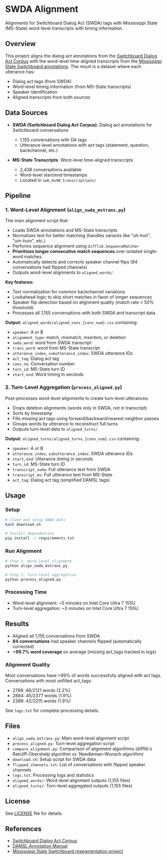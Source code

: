 # SWDA Alignment

Alignments for Switchboard Dialog Act (SWDA) tags with Mississippi State (MS-State) word-level transcripts with timing information.

## Overview

This project aligns the dialog act annotations from the [Switchboard Dialog Act Corpus](https://github.com/cgpotts/swda) with the word-level time-aligned transcripts from the [Mississippi State Switchboard annotations](https://isip.piconepress.com/projects/switchboard/). The result is a dataset where each utterance has:
- Dialog act tags (from SWDA)
- Word-level timing information (from MS-State transcripts)
- Speaker identification
- Aligned transcripts from both sources

## Data Sources

- **SWDA (Switchboard Dialog Act Corpus)**: Dialog act annotations for Switchboard conversations
  - 1,155 conversations with DA tags
  - Utterance-level annotations with act tags (statement, question, backchannel, etc.)

- **MS-State Transcripts**: Word-level time-aligned transcripts
  - 2,438 conversations available
  - Word-level start/end timestamps
  - Located in `swb_ms98_transcriptions/`

## Pipeline

### 1. Word-Level Alignment (`align_swda_mstrans.py`)

The main alignment script that:
- Loads SWDA annotations and MS-State transcripts
- Normalizes text for better matching (handles variants like "uh-huh", "um-hum", etc.)
- Performs sequence alignment using `difflib.SequenceMatcher`
- **Prioritizes longer consecutive match sequences** over isolated single-word matches
- Automatically detects and corrects speaker channel flips (84 conversations had flipped channels)
- Outputs word-level alignments to `aligned_words/`

**Key features:**
- Text normalization for common backchannel variations
- Lookahead logic to skip short matches in favor of longer sequences
- Speaker flip detection based on alignment quality (match rate < 50% threshold)
- Processes all 1,155 conversations with both SWDA and transcript data

**Output:** `aligned_words/aligned_conv_{conv_num}.csv` containing:
- `speaker`: A or B
- `alignment_type`: match, mismatch, insertion, or deletion
- `swda_word`: word from SWDA transcript
- `trans_word`: word from MS-State transcript
- `utterance_index`, `subutterance_index`: SWDA utterance IDs
- `act_tag`: Dialog act tag
- `conv_no`: Conversation number
- `turn_id`: MS-State turn ID
- `start`, `end`: Word timing in seconds

### 2. Turn-Level Aggregation (`process_aligned.py`)

Post-processes word-level alignments to create turn-level utterances:
- Drops deletion alignments (words only in SWDA, not in transcript)
- Sorts by timestamp
- Fills missing act tags using forward/backward/nearest neighbor passes
- Groups words by utterance to reconstruct full turns
- Outputs turn-level data to `aligned_turns/`

**Output:** `aligned_turns/aligned_turns_{conv_num}.csv` containing:
- `speaker`: A or B
- `utterance_index`, `subutterance_index`: SWDA utterance IDs
- `start`, `end`: Utterance timing in seconds
- `turn_id`: MS-State turn ID
- `transcript_swda`: Full utterance text from SWDA
- `transcript_ms`: Full utterance text from MS-State
- `act_tag`: Dialog act tag (simplified DAMSL tags)

## Usage

### Setup

```bash
# Clone and setup SWDA data
bash download.sh

# Install dependencies
pip install -r requirements.txt
```

### Run Alignment

```bash
# Step 1: Word-level alignment
python align_swda_mstrans.py

# Step 2: Turn-level aggregation
python process_aligned.py
```

### Processing Time

- Word-level alignment: ~5 minutes on Intel Core Ultra 7 155U
- Turn-level aggregation: ~3 minutes on Intel Core Ultra 7 155U

## Results

- Aligned all 1,155 conversations from SWDA
- **84 conversations** had speaker channels flipped (automatically corrected)
- **~99.7% word coverage** on average (missing act_tags tracked in logs)

### Alignment Quality

Most conversations have >99% of words successfully aligned with act tags. Conversations with most unfilled act_tags:
- 2768: 46/2121 words (2.2%)
- 2884: 45/2377 words (1.9%)
- 2386: 42/2215 words (1.9%)

See `logs.txt` for complete processing details.

## Files

- `align_swda_mstrans.py`: Main word-level alignment script
- `process_aligned.py`: Turn-level aggregation script
- `compare_alignment.py`: Comparison of alignment algorithms (difflib's Ratcliff-Obershelp algorithm vs. Needleman–Wunsch algorithm)
- `download.sh`: Setup script for SWDA data
- `flipped_channels.txt`: List of conversations with flipped speaker channels
- `logs.txt`: Processing logs and statistics
- `aligned_words/`: Word-level alignment outputs (1,155 files)
- `aligned_turns/`: Turn-level aggregated outputs (1,155 files)

## License

See [LICENSE](./LICENSE) file for details.

## References

- [Switchboard Dialog Act Corpus](https://github.com/cgpotts/swda)
- [DAMSL Annotation Manual](https://web.stanford.edu/~jurafsky/ws97/manual.august1.html)
- [Mississippi State Switchboard resegmentation project](https://isip.piconepress.com/projects/switchboard/)
